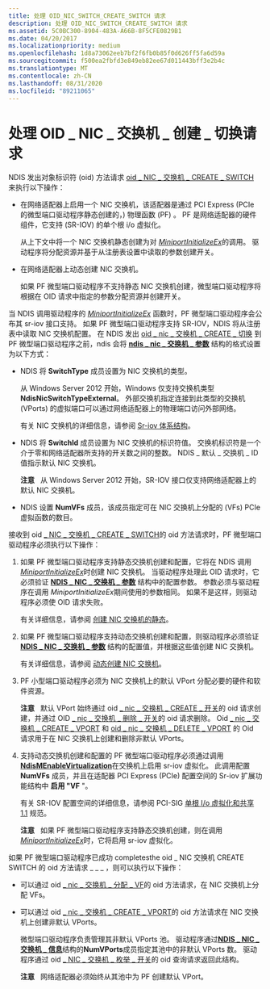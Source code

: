 ```yaml
---
title: 处理 OID_NIC_SWITCH_CREATE_SWITCH 请求
description: 处理 OID_NIC_SWITCH_CREATE_SWITCH 请求
ms.assetid: 5C0BC300-8904-483A-A66B-8F5CFE0829B1
ms.date: 04/20/2017
ms.localizationpriority: medium
ms.openlocfilehash: 1d8a73062eeb7bf2f6fb0b85f0d626ff5fa6d59a
ms.sourcegitcommit: f500ea2fbfd3e849eb82ee67d011443bff3e2b4c
ms.translationtype: MT
ms.contentlocale: zh-CN
ms.lasthandoff: 08/31/2020
ms.locfileid: "89211065"
---
```

# <a name="handling-the-oid_nic_switch_create_switch-request"></a>处理 OID \_ NIC \_ 交换机 \_ 创建 \_ 切换请求


NDIS 发出对象标识符 (oid) 方法请求 [oid \_ NIC \_ 交换机 \_ CREATE \_ SWITCH](./oid-nic-switch-create-switch.md) 来执行以下操作：

-   在网络适配器上启用一个 NIC 交换机，该适配器是通过 PCI Express (PCIe 的微型端口驱动程序静态创建的，) 物理函数 (PF) 。 PF 是网络适配器的硬件组件，它支持 (SR-IOV) 的单个根 i/o 虚拟化。

    从上下文中将一个 NIC 交换机静态创建为对 [*MiniportInitializeEx*](/windows-hardware/drivers/ddi/ndis/nc-ndis-miniport_initialize)的调用。 驱动程序将分配资源并基于从注册表设置中读取的参数创建开关。

-   在网络适配器上动态创建 NIC 交换机。

    如果 PF 微型端口驱动程序不支持静态 NIC 交换机创建，微型端口驱动程序将根据在 OID 请求中指定的参数分配资源并创建开关。

当 NDIS 调用驱动程序的 [*MiniportInitializeEx*](/windows-hardware/drivers/ddi/ndis/nc-ndis-miniport_initialize) 函数时，PF 微型端口驱动程序会公布其 sr-iov 接口支持。 如果 PF 微型端口驱动程序支持 SR-IOV，NDIS 将从注册表中读取 NIC 交换机配置。 在 NDIS 发出 [oid \_ nic \_ 交换机 \_ CREATE \_ 切换](./oid-nic-switch-create-switch.md) 到 PF 微型端口驱动程序之前，ndis 会将 [**ndis \_ nic \_ 交换机 \_ 参数**](/windows-hardware/drivers/ddi/ntddndis/ns-ntddndis-_ndis_nic_switch_parameters) 结构的格式设置为以下方式：

-   NDIS 将 **SwitchType** 成员设置为 NIC 交换机的类型。

    从 Windows Server 2012 开始，Windows 仅支持交换机类型 **NdisNicSwitchTypeExternal**。 外部交换机指定连接到此类型的交换机 (VPorts) 的虚拟端口可以通过网络适配器上的物理端口访问外部网络。

    有关 NIC 交换机的详细信息，请参阅 [Sr-iov 体系结构](sr-iov-architecture.md)。

-   NDIS 将 **SwitchId** 成员设置为 NIC 交换机的标识符值。 交换机标识符是一个介于零和网络适配器所支持的开关数之间的整数。 NDIS \_ 默认 \_ 交换机 \_ ID 值指示默认 NIC 交换机。

    **注意**   从 Windows Server 2012 开始，SR-IOV 接口仅支持网络适配器上的默认 NIC 交换机。

     

-   NDIS 设置 **NumVFs** 成员，该成员指定可在 NIC 交换机上分配的 (VFs) PCIe 虚拟函数的数目。

接收到 oid [ \_ NIC \_ 交换机 \_ CREATE \_ SWITCH](./oid-nic-switch-create-switch.md)的 oid 方法请求时，PF 微型端口驱动程序必须执行以下操作：

1.  如果 PF 微型端口驱动程序支持静态交换机创建和配置，它将在 NDIS 调用 [*MiniportInitializeEx*](/windows-hardware/drivers/ddi/ndis/nc-ndis-miniport_initialize)时创建 NIC 交换机。 当驱动程序处理此 OID 请求时，它必须验证 [**NDIS \_ NIC \_ 交换机 \_ 参数**](/windows-hardware/drivers/ddi/ntddndis/ns-ntddndis-_ndis_nic_switch_parameters) 结构中的配置参数。 参数必须与驱动程序在调用 *MiniportInitializeEx*期间使用的参数相同。 如果不是这样，则驱动程序必须使 OID 请求失败。

    有关详细信息，请参阅 [创建 NIC 交换机的静态](static-creation-of-a-nic-switch.md)。

2.  如果 PF 微型端口驱动程序支持动态交换机创建和配置，则驱动程序必须验证 [**NDIS \_ NIC \_ 交换机 \_ 参数**](/windows-hardware/drivers/ddi/ntddndis/ns-ntddndis-_ndis_nic_switch_parameters) 结构的配置值，并根据这些值创建 NIC 交换机。

    有关详细信息，请参阅 [动态创建 NIC 交换机](dynamic-creation-of-a-nic-switch.md)。

3.  PF 小型端口驱动程序必须为 NIC 交换机上的默认 VPort 分配必要的硬件和软件资源。

    **注意**   默认 VPort 始终通过 oid [ \_ nic \_ 交换机 \_ CREATE \_ 开关](./oid-nic-switch-create-switch.md)的 oid 请求创建，并通过 OID [ \_ nic \_ 交换机 \_ 删除 \_ 开关](./oid-nic-switch-delete-switch.md)的 oid 请求删除。 Oid [ \_ nic \_ 交换机 \_ CREATE \_ VPORT](./oid-nic-switch-create-vport.md) 和 [oid \_ nic \_ 交换机 \_ DELETE \_ VPORT](./oid-nic-switch-delete-vport.md) 的 Oid 请求用于在 NIC 交换机上创建和删除非默认 VPorts。

     

4.  支持动态交换机创建和配置的 PF 微型端口驱动程序必须通过调用 [**NdisMEnableVirtualization**](/windows-hardware/drivers/ddi/ndis/nf-ndis-ndismenablevirtualization)在交换机上启用 sr-iov 虚拟化。 此调用配置 **NumVFs** 成员，并且在适配器 PCI Express (PCIe) 配置空间的 Sr-iov 扩展功能结构中 **启用 "VF** "。

    有关 SR-IOV 配置空间的详细信息，请参阅 PCI-SIG [单根 I/o 虚拟化和共享 1.1](https://go.microsoft.com/fwlink/p/?linkid=221742) 规范。

    **注意**   如果 PF 微型端口驱动程序支持静态交换机创建，则在调用[*MiniportInitializeEx*](/windows-hardware/drivers/ddi/ndis/nc-ndis-miniport_initialize)时，它将启用 sr-iov 虚拟化。

     

如果 PF 微型端口驱动程序已成功 completesthe oid \_ NIC 交换机 CREATE SWITCH 的 oid 方法请求 \_ \_ \_ ，则可以执行以下操作：

-   可以通过 oid [ \_ nic \_ 交换机 \_ 分配 \_ VF](./oid-nic-switch-allocate-vf.md)的 oid 方法请求，在 NIC 交换机上分配 VFs。

-   可以通过 oid [ \_ nic \_ 交换机 \_ CREATE \_ VPORT](./oid-nic-switch-create-vport.md)的 oid 方法请求在 NIC 交换机上创建非默认 VPorts。

    微型端口驱动程序负责管理其非默认 VPorts 池。 驱动程序通过[**NDIS \_ NIC \_ 交换机 \_ 信息**](/windows-hardware/drivers/ddi/ntddndis/ns-ntddndis-_ndis_nic_switch_info)结构的**NumVPorts**成员指定其池中的非默认 VPorts 数。 驱动程序通过 oid [ \_ NIC \_ 交换机 \_ 枚举 \_ 开关](./oid-nic-switch-enum-switches.md)的 oid 查询请求返回此结构。

    **注意**   网络适配器必须始终从其池中为 PF 创建默认 VPort。

     

 


